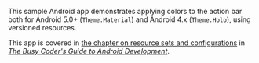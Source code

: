 This sample Android app demonstrates
applying colors to the action bar both for Android 5.0+ (`Theme.Material`) and Android 4.x (`Theme.Holo`), using versioned resources.

This app is covered in 
[the chapter on resource sets and configurations](https://commonsware.com/Android/previews/resource-sets-and-configurations)
in [*The Busy Coder's Guide to Android Development*](https://commonsware.com/Android/).

